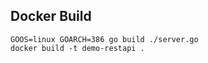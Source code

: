 
## Docker Build

```
GOOS=linux GOARCH=386 go build ./server.go
docker build -t demo-restapi .
```

